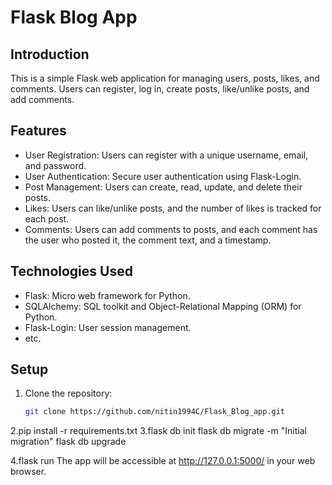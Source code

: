 # Flask Blog App

## Introduction

This is a simple Flask web application for managing users, posts, likes, and comments. Users can register, log in, create posts, like/unlike posts, and add comments.

## Features

- User Registration: Users can register with a unique username, email, and password.
- User Authentication: Secure user authentication using Flask-Login.
- Post Management: Users can create, read, update, and delete their posts.
- Likes: Users can like/unlike posts, and the number of likes is tracked for each post.
- Comments: Users can add comments to posts, and each comment has the user who posted it, the comment text, and a timestamp.

## Technologies Used

- Flask: Micro web framework for Python.
- SQLAlchemy: SQL toolkit and Object-Relational Mapping (ORM) for Python.
- Flask-Login: User session management.
- etc.

## Setup

1. Clone the repository:

   ```bash
   git clone https://github.com/nitin1994C/Flask_Blog_app.git

2.pip install -r requirements.txt
3.flask db init
flask db migrate -m "Initial migration"
flask db upgrade

4.flask run
The app will be accessible at http://127.0.0.1:5000/ in your web browser.

